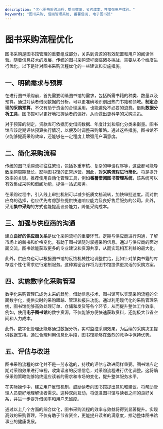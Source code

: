 ```yaml
---
description: "优化图书采购流程，提高效率，节约成本，并增强用户体验。"
keywords: "图书采购, 借阅管理系统, 番薯借阅, 电子图书馆"
---
```

# 图书采购流程优化

图书采购是图书馆管理的重要组成部分，关系到资源的有效配置和用户的阅读体验。随着信息技术的发展，传统的图书采购流程面临诸多挑战，需要从多个维度进行优化。以下是针对图书采购流程优化的一些建议和实施措施。

## 一、明确需求与预算

在进行图书采购前，首先需要明确图书馆的需求，包括所需书籍的种类、数量以及预算。通过对读者借阅数据的分析，可以更准确地识别出热门书籍和领域。**制定合理的采购预算**，不仅有助于资金的合理运用，也能避免不必要的浪费。借助**数据分析工具**，图书馆可以更好地把握读者的偏好，从而做出更科学的采购决策。

对于预算的制定，贷款库可依据历史借阅数据、年度计划和细化分类来衡量。图书馆应该定期评估预算执行情况，以便及时调整采购策略。通过这些措施，图书馆不仅能够提高采购效率，还能够在一定程度上增强用户满意度。

## 二、简化采购流程

传统的图书采购流程往往繁琐，包括多重审核、复杂的申请程序等，这些都可能导致采购周期延长，影响图书馆的正常运营。因此，**对采购流程进行简化**，将是提升效率的关键。推荐使用自动化管理工具，例如**番薯借阅图书管理系统**，该系统可以有效集成采购和借阅功能，提供一站式服务。

在采购过程中，引入线上审批机制可以减少纸质文档流转，加快审批速度。而对供应商的选择，也应优先考虑那些提供快速响应能力及良好售后服务的公司。此外，采用**集中采购**的方式也能提高议价能力，降低采购成本。

## 三、加强与供应商的沟通

建立**良好的供应商关系**是优化采购流程的重要环节。定期与供应商进行沟通，了解市场上的新书和价格变化，有助于图书馆随时掌握采购信息。通过与供应商的面对面交流，图书馆能获取更多的专业建议和资源共享，从而实现相互利益的最大化。

此外，供应商也可以根据图书馆的反馈机械性地调整供给，比如针对某类书籍的库存或个性化需求进行定制服务。这种紧密合作将为图书馆提供更灵活的采购方案。

## 四、实施数字化采购管理

数字化采购管理已成为未来的趋势。借助信息技术，图书馆可以实现采购流程的全面数字化，提供实时的采购跟踪、管理和报告功能。通过利用现代化的采购管理系统，图书馆能够高效处理订单、仓储和发货等各个环节，从而提升整体工作效率。例如，使用**电子图书馆**的数字资源，不仅能够方便快速获取资料，还能极大节省空间和人力成本。

此外，数字化管理还能够通过数据分析，实时监控采购效果，为后续的采购决策提供数据支持。通过合理利用信息化手段，图书馆能够在激烈的竞争中保持优势。

## 五、评估与改进

图书采购流程的优化并不是一劳永逸的，持续的评估与改进同样重要。图书馆应定期对采购效果进行审视，收集读者的反馈信息，对采购流程进行优化调整。这将确保采购策略能够始终适应读者的需求和市场的变化，提升整体服务水平。

在实际操作中，建立用户反馈机制，鼓励读者向图书馆提出意见和建议，将帮助管理人员更好地理解读者需求。这种双向互动，将促进图书馆与读者之间的良好关系，并进一步提升借阅率和用户忠诚度。

通过以上几个方面的综合优化，图书采购流程的效率与效益将得到显著提升。实现高效的采购管理，不仅有助于节省资金，更能提升读者的满意度，推动整体图书馆事业的健康发展。

